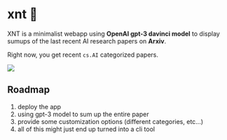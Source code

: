 # xnt :croissant:
XNT is a minimalist webapp using **OpenAI gpt-3 davinci model** to display sumups of the last recent AI research papers on **Arxiv**.


Right now, you get recent `cs.AI` categorized papers.


![](https://user-images.githubusercontent.com/44801785/222557802-30ae608c-e18b-48c2-8130-d6ff65c5ce12.png)


## Roadmap
1. deploy the app
2. using gpt-3 model to sum up the entire paper
3. provide some customization options (different categories, etc...)
4. all of this might just end up turned into a cli tool
